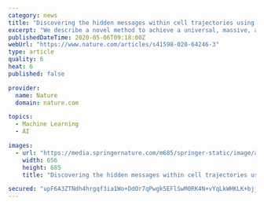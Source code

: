 ```yaml
---
category: news
title: "Discovering the hidden messages within cell trajectories using a deep learning approach for in vitro evaluation of cancer drug treatments"
excerpt: "We describe a novel method to achieve a universal, massive, and fully automated analysis of cell motility behaviours, starting from time-lapse microscopy images. The approach was inspired by the recent successes in application of machine learning for style recognition in paintings and artistic style transfer."
publishedDateTime: 2020-05-06T09:18:00Z
webUrl: "https://www.nature.com/articles/s41598-020-64246-3"
type: article
quality: 6
heat: 6
published: false

provider:
  name: Nature
  domain: nature.com

topics:
  - Machine Learning
  - AI

images:
  - url: "https://media.springernature.com/m685/springer-static/image/art%3A10.1038%2Fs41598-020-64246-3/MediaObjects/41598_2020_64246_Fig1_HTML.png"
    width: 656
    height: 685
    title: "Discovering the hidden messages within cell trajectories using a deep learning approach for in vitro evaluation of cancer drug treatments"

secured: "upF6A3ZTNdh4hrgqf3ia1Wo+DdOr7qPwgk5EFlSwM0RK4N+vYqLkWHKLK+bjj1SOwhX+HCujHnPSx4+YfVRvlF8DoM7THFbmi8d8tsN1dQEcMvK97o+T9gCXfyEonzp9ESMM2mxWOVwvWy8B7LgVy/egH2sQZkZGJJPtq0v7+rj/QjlD7RWMonciiXb3oLUh4W9mhmyyylJRmvDGxjnhYRI68QyOoquU7FZ07l6WBtCBmAp1qCETKw64GuvUw7zqo5sofiAS04TgSAAoR2znJsHJEw/RbnTtwnmFNrGC0/nhf9Kxk0hF2RnlZ3/bN7EY;c4ZiGvuYZOEgxOOo0NnoTA=="
---
```


